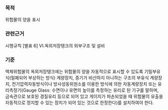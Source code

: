### 목적
위험물의 양을 표시

### 관련근거
시행규칙 [별표 6] VI.옥외저장탱크의 외부구조 및 설비

### 기준
액체위험물의 옥외저장탱크에는 위험물의 양을 자동적으로 표시할 수 있도록 기밀부유식(밀폐되어 부상하는 방식) 계량장치, 증기가 비산하지 아니하는 구조의 부유식 계량장치, 전기압력자동방식이나 방사성동위원소를 이용한 방식에 의한 자동계량장치 또는 유리측정기(Gauge Glass: 수면이나 유면의 높이를 측정하는 유리로 된 기구를 말하며, 금속관으로 보호된 경질유리 등으로 되어 있고 게이지가 파손되었을 때 위험물의 유출을 자동적으로 정지할 수 있는 장치가 되어 있는 것으로 한정한다)를 설치하여야 한다.
